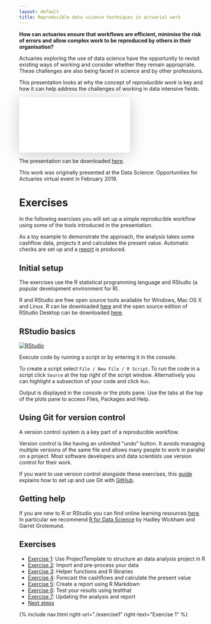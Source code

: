 ```yaml
---
layout: default
title: Reproducible data science techniques in actuarial work
---
```


**How can actuaries ensure that workflows are efficient, minimise the risk of errors and allow complex work to be reproduced by others in their organisation?**

Actuaries exploring the use of data science have the opportunity to revisit existing ways of working and consider whether they remain appropriate.  These challenges are also being faced in science and by other professions.

This presentation looks at why the concept of *reproducible work* is key and how it can help address the challenges of working in data intensive fields.

<div class="presentation">
  <iframe class="speakerdeck-iframe" frameborder="0" src="//speakerdeck.com/player/407eb48039984407ae1a1d7e4960504a?" allowfullscreen="true" mozallowfullscreen="true" webkitallowfullscreen="true" style="border: 0px; background: padding-box rgba(0, 0, 0, 0.1); margin: 0px; padding: 0px; border-radius: 6px; box-shadow: rgba(0, 0, 0, 0.2) 0px 5px 40px;"></iframe>
</div>

The presentation can be downloaded [here](assets/reproducible_actuarial_work.pdf).

This work was originally presented at the Data Science: Opportunities for Actuaries virtual event in February 2019.

# Exercises

In the following exercises you will set up a simple reproducible workflow using some of the tools introduced in the presentation.

As a toy example to demonstrate the approach, the analysis takes some cashflow data, projects it and calculates the present value.  Automatic checks are set up and a [report](assets/report.pdf) is produced.

## Initial setup

The exercises use the R statistical programming language and RStudio (a popular development environment for R).

R and RStudio are free open source tools available for Windows, Mac OS X and Linux.  R can be downloaded [here](https://cran.r-project.org/) and the open source edition of RStudio Desktop can be downloaded [here](https://www.rstudio.com/download).

## RStudio basics

<a href="assets/images/RStudio.png">![RStudio](assets/images/RStudio.png)</a>

<p>Execute code by running a <span class="bluetext">script</span> or by entering it in the <span class="greentext">console</span>.</p>

To create a script select `File / New File / R Script`.  To run the code in a script click `Source` at the top right of the script window.  Alternatively you can highlight a subsection of your code and click `Run`.

<p>Output is displayed in the <span class="greentext">console</span> or the <span class="orangetext">plots pane</span>.  Use the tabs at the top of the plots pane to access Files, Packages and Help.</p>

## Using Git for version control

A version control system is a key part of a reproducible workflow.

Version control is like having an unlimited "undo" button.  It avoids managing multiple versions of the same file and allows many people to work in parallel on a project.  Most software developers and data scientists use version control for their work.

If you want to use version control alongside these exercises, this [guide](http://homepages.cs.ncl.ac.uk/matthew.forshaw/teaching/csc8627/versioncontrol/) explains how to set up and use Git with [GitHub](https://github.com/).

## Getting help

If you are new to R or RStudio you can find online learning resources [here](https://www.rstudio.com/online-learning/).  In particular we recommend [R for Data Science](https://r4ds.had.co.nz/) by Hadley Wickham and Garret Grolemund.

<h2 id="contents">Exercises</h2>

<ul>
  <li><a href="exercise1">Exercise 1</a>: Use ProjectTemplate to structure an data analysis project in R</li>
  <li><a href="exercise2">Exercise 2</a>: Import and pre-process your data</li>
  <li><a href="exercise3">Exercise 3</a>: Helper functions and R libraries</li>
  <li><a href="exercise4">Exercise 4</a>: Forecast the cashflows and calculate the present value</li>
  <li><a href="exercise5">Exercise 5</a>: Create a report using R Markdown</li>
  <li><a href="exercise6">Exercise 6</a>: Test your results using testthat</li>
  <li><a href="exercise7">Exercise 7</a>: Updating the analysis and report</li>
  <li><a href="nextsteps">Next steps</a></li>
</ul>

{% include nav.html right-url="./exercise1" right-text="Exercise 1" %}
